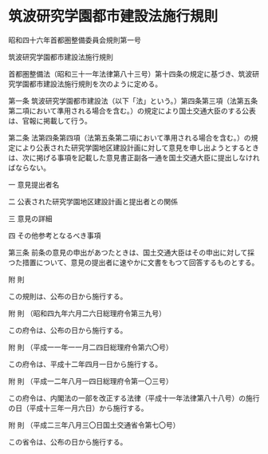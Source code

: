 # 筑波研究学園都市建設法施行規則

昭和四十六年首都圏整備委員会規則第一号

筑波研究学園都市建設法施行規則

首都圏整備法（昭和三十一年法律第八十三号）第十四条の規定に基づき、筑波研究学園都市建設法施行規則を次のように定める。

第一条 筑波研究学園都市建設法（以下「法」という。）第四条第三項（法第五条第二項において準用される場合を含む。）の規定により国土交通大臣のする公表は、官報に掲載して行う。

第二条 法第四条第四項（法第五条第二項において準用される場合を含む。）の規定により公表された研究学園地区建設計画に対して意見を申し出ようとするときは、次に掲げる事項を記載した意見書正副各一通を国土交通大臣に提出しなければならない。

一 意見提出者名

二 公表された研究学園地区建設計画と提出者との関係

三 意見の詳細

四 その他参考となるべき事項

第三条 前条の意見の申出があつたときは、国土交通大臣はその申出に対して採つた措置について、意見の提出者に速やかに文書をもつて回答するものとする。

附 則

この規則は、公布の日から施行する。

附 則 （昭和四九年六月二六日総理府令第三九号）

この府令は、公布の日から施行する。

附 則 （平成一一年一一月二四日総理府令第六〇号）

この府令は、平成十二年四月一日から施行する。

附 則 （平成一二年八月一四日総理府令第一〇三号）

この府令は、内閣法の一部を改正する法律（平成十一年法律第八十八号）の施行の日（平成十三年一月六日）から施行する。

附 則 （平成二三年八月三〇日国土交通省令第七〇号）

この省令は、公布の日から施行する。
